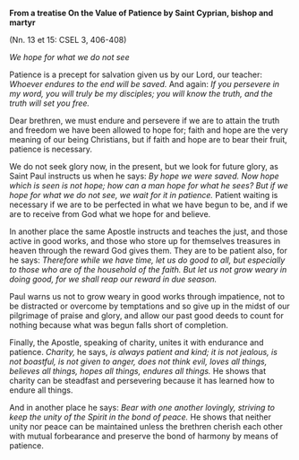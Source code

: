 

**From a treatise On the Value of Patience by Saint Cyprian, bishop and martyr**

(Nn. 13 et 15: CSEL 3, 406-408)

_We hope for what we do not see_

Patience is a precept for salvation given us by our Lord, our teacher: _Whoever endures to the end will be saved._ And again: _If you persevere in my word, you will truly be my disciples; you will know the truth, and the truth will set you free._

Dear brethren, we must endure and persevere if we are to attain the truth and freedom we have been allowed to hope for; faith and hope are the very meaning of our being Christians, but if faith and hope are to bear their fruit, patience is necessary.

We do not seek glory now, in the present, but we look for future glory, as Saint Paul instructs us when he says: _By hope we were saved. Now hope which is seen is not hope; how can a man hope for what he sees? But if we hope for what we do not see, we wait for it in patience._ Patient waiting is necessary if we are to be perfected in what we have begun to be, and if we are to receive from God what we hope for and believe.

In another place the same Apostle instructs and teaches the just, and those active in good works, and those who store up for themselves treasures in heaven through the reward God gives them. They are to be patient also, for he says: _Therefore while we have time, let us do good to all, but especially to those who are of the household of the faith. But let us not grow weary in doing good, for we shall reap our reward in due season._

Paul warns us not to grow weary in good works through impatience, not to be distracted or overcome by temptations and so give up in the midst of our pilgrimage of praise and glory, and allow our past good deeds to count for nothing because what was begun falls short of completion.

Finally, the Apostle, speaking of charity, unites it with endurance and patience. _Charity,_ he says, _is always patient and kind; it is not jealous, is not boastful, is not given to anger, does not think evil, loves all things, believes all things, hopes all things, endures all things._ He shows that charity can be steadfast and persevering because it has learned how to endure all things.

And in another place he says: _Bear with one another lovingly, striving to keep the unity of the Spirit in the bond of peace._ He shows that neither unity nor peace can be maintained unless the brethren cherish each other with mutual forbearance and preserve the bond of harmony by means of patience.

